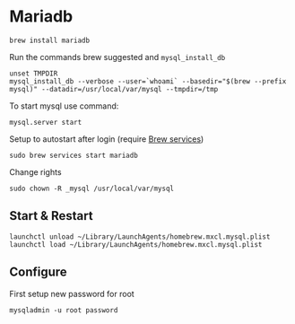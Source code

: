 # Mariadb

```shell
brew install mariadb
```

Run the commands brew suggested and `mysql_install_db`

```shell
unset TMPDIR
mysql_install_db --verbose --user=`whoami` --basedir="$(brew --prefix mysql)" --datadir=/usr/local/var/mysql --tmpdir=/tmp
```

To start mysql use command:

```shell
mysql.server start
```

Setup to autostart after login (require [Brew services](./brew-services.md))

```shell
sudo brew services start mariadb
```

Change rights

```shell
sudo chown -R _mysql /usr/local/var/mysql
```

## Start & Restart

```shell
launchctl unload ~/Library/LaunchAgents/homebrew.mxcl.mysql.plist
launchctl load ~/Library/LaunchAgents/homebrew.mxcl.mysql.plist
```

## Configure

First setup new password for root

```shell
mysqladmin -u root password
```